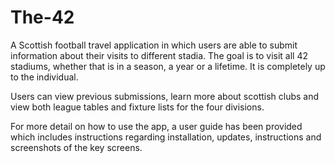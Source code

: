 # The-42

A Scottish football travel application in which users are able to submit information about their visits to different stadia. The goal is to visit all 42 stadiums, whether that is in a season, a year or a lifetime. It is completely up to the individual.

Users can view previous submissions, learn more about scottish clubs and view both league tables and fixture lists for the four divisions.

For more detail on how to use the app, a user guide has been provided which includes instructions regarding installation, updates, instructions and screenshots of the key screens.
